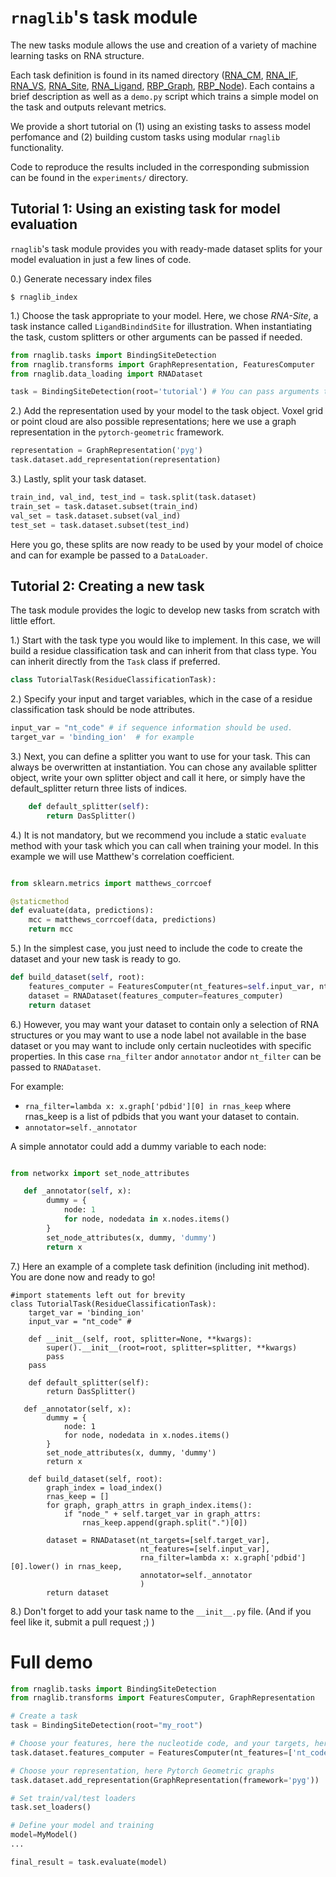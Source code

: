 # `rnaglib`'s task module

The new tasks module allows the use and creation of a variety of machine learning tasks on RNA structure. 

Each task definition is found in its named directory ([RNA_CM](./RNA_CM), [RNA_IF](./RNA_IF), [RNA_VS](./RNA_VS), [RNA_Site](./RNA_Site), [RNA_Ligand](./RNA_Ligand), [RBP_Graph](./RBP_Graph), [RBP_Node](./RBP_Node)). Each contains a brief description as well as a `demo.py` script which trains a simple model on the task and outputs relevant metrics.

We provide a short tutorial on (1) using an existing tasks to assess model perfomance and (2) building custom tasks using modular `rnaglib` functionality.

Code to reproduce the results included in the corresponding submission can be found in the `experiments/` directory.



## Tutorial 1: Using an existing task for model evaluation
`rnaglib`'s task module provides you with ready-made dataset splits for your model evaluation in just a few lines of code.

0.) Generate necessary index files

```
$ rnaglib_index
```

1.) Choose the task appropriate to your model. Here, we chose _RNA-Site_, a task instance called `LigandBindindSite` for illustration.
When instantiating the task, custom splitters or other arguments can be passed if needed.
 ```python
from rnaglib.tasks import BindingSiteDetection
from rnaglib.transforms import GraphRepresentation, FeaturesComputer
from rnaglib.data_loading import RNADataset

task = BindingSiteDetection(root='tutorial') # You can pass arguments to use a custom splitter or dataset etc. if desired.
```

2.) Add the representation used by your model to the task object. Voxel grid or point cloud are also possible representations; here we use a graph representation in the `pytorch-geometric` framework.

```python
representation = GraphRepresentation('pyg')
task.dataset.add_representation(representation)
```

3.) Lastly, split your task dataset.

```python
train_ind, val_ind, test_ind = task.split(task.dataset)
train_set = task.dataset.subset(train_ind)
val_set = task.dataset.subset(val_ind)
test_set = task.dataset.subset(test_ind)
```

Here you go, these splits are now ready to be used by your model of choice and can for example be passed to a `DataLoader`.

## Tutorial 2: Creating a new task
The task module provides the logic to develop new tasks from scratch with little effort. 

1.) Start with the task type you would like to implement. In this case, we will build a residue classification task and can inherit from that class type. You can inherit directly from the `Task` class if preferred.

```python
class TutorialTask(ResidueClassificationTask):
```
2.) Specify your input and target variables, which in the case of a residue classification task should be node attributes.

```python
input_var = "nt_code" # if sequence information should be used. 
target_var = 'binding_ion'  # for example
```
3.) Next, you can define a splitter you want to use for your task. This can always be overwritten at instantiation. You can chose any available splitter object, write your own splitter object and call it here, or simply have the default_splitter return three lists of indices.

```python
    def default_splitter(self):
        return DasSplitter()
```

4.) It is not mandatory, but we recommend you include a static `evaluate` method with your task which you can call when training your model. In this example we will use Matthew's correlation coefficient.

```python

from sklearn.metrics import matthews_corrcoef

@staticmethod
def evaluate(data, predictions):
    mcc = matthews_corrcoef(data, predictions)
    return mcc
```

5.) In the simplest case, you just need to include the code to create the dataset and your new task is ready to go.

```python
def build_dataset(self, root):
    features_computer = FeaturesComputer(nt_features=self.input_var, nt_targets=self.target_var)
    dataset = RNADataset(features_computer=features_computer)
    return dataset
```

6.) However, you may want your dataset to contain only a selection of RNA structures or you may want to use a node label not available in the base dataset or you may want to include only certain nucleotides with specific properties. In this case `rna_filter` andor `annotator` andor `nt_filter`  can be passed to `RNADataset`.

For example:
- `rna_filter=lambda x: x.graph['pdbid'][0] in rnas_keep` where rnas_keep is a list of pdbids that you want your dataset to contain.
- `annotator=self._annotator`

A simple annotator could add a dummy variable to each node:

```python

from networkx import set_node_attributes

   def _annotator(self, x):
        dummy = {
            node: 1
            for node, nodedata in x.nodes.items()
        }
        set_node_attributes(x, dummy, 'dummy')
        return x
```

7.) Here an example of a complete task definition (including init method). You are done now and ready to go!
```
#import statements left out for brevity
class TutorialTask(ResidueClassificationTask):
    target_var = 'binding_ion' 
    input_var = "nt_code" # 

    def __init__(self, root, splitter=None, **kwargs):
        super().__init__(root=root, splitter=splitter, **kwargs)
        pass
    pass

    def default_splitter(self):
        return DasSplitter()

   def _annotator(self, x):
        dummy = {
            node: 1
            for node, nodedata in x.nodes.items()
        }
        set_node_attributes(x, dummy, 'dummy')
        return x

    def build_dataset(self, root):
        graph_index = load_index()
        rnas_keep = []
        for graph, graph_attrs in graph_index.items():
            if "node_" + self.target_var in graph_attrs:
                rnas_keep.append(graph.split(".")[0])

        dataset = RNADataset(nt_targets=[self.target_var],
                             nt_features=[self.input_var],
                             rna_filter=lambda x: x.graph['pdbid'][0].lower() in rnas_keep,
                             annotator=self._annotator
                             )
        return dataset
```

8.) Don't forget to add your task name to the `__init__.py` file. (And if you feel like it, submit a pull request ;) )


# Full demo

```python
from rnaglib.tasks import BindingSiteDetection
from rnaglib.transforms import FeaturesComputer, GraphRepresentation

# Create a task
task = BindingSiteDetection(root="my_root")

# Choose your features, here the nucleotide code, and your targets, here the binding site
task.dataset.features_computer = FeaturesComputer(nt_features=['nt_code'], nt_targets='binding_site', custom_encoders= {'binding_site' : BoolEncoder()})

# Choose your representation, here Pytorch Geometric graphs
task.dataset.add_representation(GraphRepresentation(framework='pyg'))

# Set train/val/test loaders
task.set_loaders()

# Define your model and training
model=MyModel()
...

final_result = task.evaluate(model)
```
